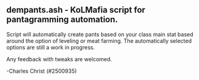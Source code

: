## dempants.ash - KoLMafia script for pantagramming automation. 
Script will automatically create pants based on your class main stat based around the option of leveling or meat farming.
The automatically selected options are still a work in progress.

Any feedback with tweaks are welcomed.

-Charles Christ (#2500935)
